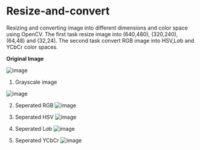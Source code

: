 # Resize-and-convert
Resizing and converting image into different dimensions and color space using OpenCV.
The first task resize image into (640,480), (320,240), (64,48) and (32,24).
The second task convert RGB image into HSV,L*a*b and YCbCr color spaces.

**Original Image**

![image](https://user-images.githubusercontent.com/127378979/224912462-853f6dab-44b8-46da-a639-16361f82447c.png)

1. Grayscale image

![image](https://user-images.githubusercontent.com/127378979/224912581-c01244d7-2c8b-4ae4-b9df-5826e543f75c.png)

2. Seperated RGB
![image](https://user-images.githubusercontent.com/127378979/224912260-77738a3f-2308-47d6-85c1-e4dbc0708e07.png)

3. Seperated HSV
![image](https://user-images.githubusercontent.com/127378979/224912653-42df7a2f-ab2c-4610-a5e0-0f2ce69c844b.png)

4. Seperated L*a*b
![image](https://user-images.githubusercontent.com/127378979/224912855-80a404fd-8b21-4788-adab-6c52b0714c29.png)

5. Seperated YCbCr
![image](https://user-images.githubusercontent.com/127378979/224912773-267fb51d-a6bf-4ed9-bbda-069a12b872ac.png)

